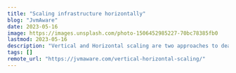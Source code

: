 ```yaml
---
title: "Scaling infrastructure horizontally"
blog: "JvmAware"
date: 2023-05-16
image: https://images.unsplash.com/photo-1506452985227-70bc78385fb0
lastmod: 2023-05-16
description: "Vertical and Horizontal scaling are two approaches to deal with increased load on the system. While Vertical scaling involves adding more resource..."
tags: []
remote_url: "https://jvmaware.com/vertical-horizontal-scaling/"
---
```

